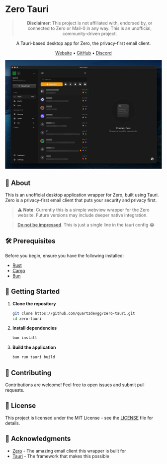 # Zero Tauri

<div align="center">

> **Disclaimer**: This project is not affiliated with, endorsed by, or connected to Zero or Mail-0 in any way. This is an unofficial, community-driven project.

A Tauri-based desktop app for Zero, the privacy-first email client.

[Website](https://0.email) • [GitHub](https://github.com/Mail-0/Zero) • [Discord](https://discord.gg/0email)

<img src="public/zero-tauri.png" alt="Zero Tauri Screenshot" width="800"/>

</div>

## 🚀 About

This is an unofficial desktop application wrapper for Zero, built using Tauri. Zero is a privacy-first email client that puts your security and privacy first.

> ⚠️ **Note**: Currently this is a simple webview wrapper for the Zero website. Future versions may include deeper native integration.

> **<u>Do not be impressed</u>**. This is just a single line in the tauri config 😂

## 🛠️ Prerequisites

Before you begin, ensure you have the following installed:
- [Rust](https://www.rust-lang.org/tools/install)
- [Cargo](https://doc.rust-lang.org/cargo/getting-started/installation.html)
- [Bun](https://bun.sh)

## 🚀 Getting Started

1. **Clone the repository**
   ```bash
   git clone https://github.com/quartzdevgg/zero-tauri.git
   cd zero-tauri
   ```

2. **Install dependencies**
   ```bash
   bun install
   ```

3. **Build the application**
   ```bash
   bun run tauri build
   ```

## 🤝 Contributing

Contributions are welcome! Feel free to open issues and submit pull requests.

## 📝 License

This project is licensed under the MIT License - see the [LICENSE](LICENSE) file for details.

## 🙏 Acknowledgments

- [Zero](https://0.email) - The amazing email client this wrapper is built for
- [Tauri](https://tauri.app) - The framework that makes this possible 